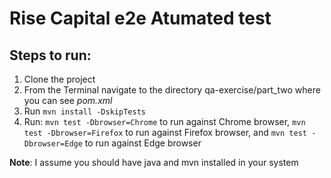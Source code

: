 # Rise Capital e2e Atumated test


## Steps to run: 
1) Clone the project      
2) From the Terminal navigate to the directory qa-exercise/part_two where you can see *pom.xml*
3) Run `mvn install -DskipTests`
4) Run:
   `mvn test -Dbrowser=Chrome` to run against Chrome browser,
   `mvn test -Dbrowser=Firefox` to run against Firefox browser, and
   `mvn test -Dbrowser=Edge` to run against Edge browser

**Note**: I assume you should have java and mvn installed in your system     
